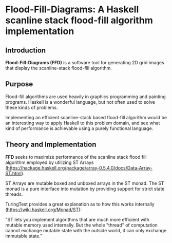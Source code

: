 # Flood-Fill-Diagrams:  A Haskell scanline stack flood-fill algorithm implementation

## Introduction

**Flood-Fill-Diagrams (FFD)** is a software tool for generating 2D grid images that display the scanline-stack flood-fill algorithm.

## Purpose

Flood-fill algorithms are used heavily in graphics programming and painting programs.  Haskell is a wonderful language, but not often used to solve these kinds of problems.

Implementing an efficient scanline-stack based flood-fill algorithm would be an interesting way to apply Haskell to this problem domain, and see what kind of performance is achievable using a purely functional language.

## Theory and Implementation

**FFD** seeks to maximize performance of the scanline stack flood fill algorithm employed by utilizing ST Arrays (https://hackage.haskell.org/package/array-0.5.4.0/docs/Data-Array-ST.html).

ST Arrays are mutable boxed and unboxed arrays in the ST monad.  The ST monad is a pure interface into mutation by providing support for strict state threads.

TuringTest provides a great explanation as to how this works internally (https://wiki.haskell.org/Monad/ST):

"ST lets you implement algorithms that are much more efficient with mutable memory used internally. But the whole "thread" of computation cannot exchange mutable state with the outside world, it can only exchange immutable state."
